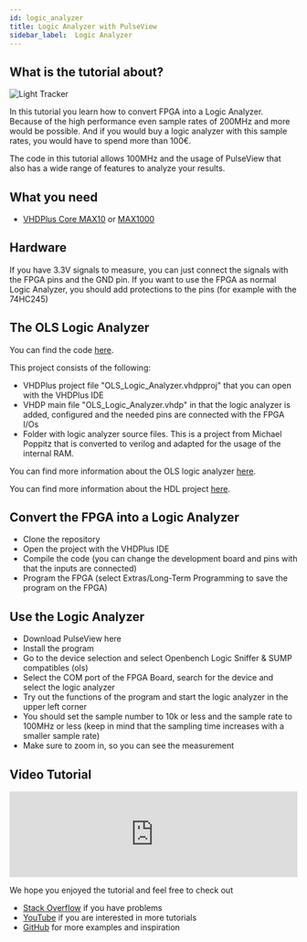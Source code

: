 ```yaml
---
id: logic_analyzer
title: Logic Analyzer with PulseView
sidebar_label:  Logic Analyzer
---
```


## What is the tutorial about?

![Light Tracker](/img/community/Pv_spiflash_windows10.png)

In this tutorial you learn how to convert FPGA into a Logic Analyzer. Because of the high performance even sample rates of 200MHz and more would be possible. And if you would buy a logic analyzer with this sample rates, you would have to spend more than 100€. 

The code in this tutorial allows 100MHz and the usage of PulseView that also has a wide range of features to analyze your results.

## What you need

- [VHDPlus Core MAX10](/docs/components/vhdpcore_max10) or [MAX1000](/docs/components/max1000)

## Hardware

If you have 3.3V signals to measure, you can just connect the signals with the FPGA pins and the GND pin.
If you want to use the FPGA as normal Logic Analyzer, you should add protections to the pins (for example with the 74HC245)

## The OLS Logic Analyzer

You can find the code [here](https://github.com/leonbeier/OLS_Logic_Analyzer). 

This project consists of the following:
- VHDPlus project file "OLS_Logic_Analyzer.vhdpproj" that you can open with the VHDPlus IDE
- VHDP main file "OLS_Logic_Analyzer.vhdp" in that the logic analyzer is added, configured and the needed pins are connected with the FPGA I/Os
- Folder with logic analyzer source files. This is a project from Michael Poppitz that is converted to verilog and adapted for the usage of the internal RAM. 

You can find more information about the OLS logic analyzer [here](https://sigrok.org/wiki/Openbench_Logic_Sniffer).

You can find more information about the HDL project [here](https://www.sump.org/projects/analyzer/).

## Convert the FPGA into a Logic Analyzer

- Clone the repository
- Open the project with the VHDPlus IDE
- Compile the code (you can change the development board and pins with that the inputs are connected)
- Program the FPGA (select Extras/Long-Term Programming to save the program on the FPGA)

## Use the Logic Analyzer

- Download PulseView here
- Install the program
- Go to the device selection and select Openbench Logic Sniffer & SUMP compatibles (ols)
- Select the COM port of the FPGA Board, search for the device and select the logic analyzer
- Try out the functions of the program and start the logic analyzer in the upper left corner
- You should set the sample number to 10k or less and the sample rate to 100MHz or less (keep in mind that the sampling time increases with a smaller sample rate)
- Make sure to zoom in, so you can see the measurement

## Video Tutorial

<div class="fluidMedia"><iframe id="ytplayer" type="text/html" width="100%" src="https://www.youtube.com/embed/WZTix6MlBNM?autoplay=0&origin=http://vhdplus.com" frameborder="0" allowfullscreen></iframe></div>


We hope you enjoyed the tutorial and feel free to check out 
- [Stack Overflow](https://stackoverflow.com/questions/tagged/vhdp) if you have problems
- [YouTube](https://www.youtube.com/channel/UC7qiOvlaBSiWyAb7R1xTaEw) if you are interested in more tutorials
- [GitHub](https://github.com/search?utf8=%E2%9C%93&q=vhdplus) for more examples and inspiration